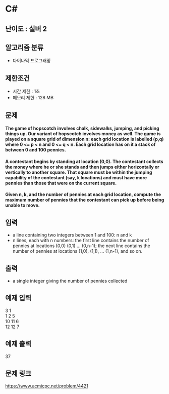 # C#

## 난이도 : 실버 2

## 알고리즘 분류
  - 다이나믹 프로그래밍

## 제한조건
  - 시간 제한 : 1초
  - 메모리 제한 : 128 MB

## 문제
#### The game of hopscotch involves chalk, sidewalks, jumping, and picking things up. Our variant of hopscotch involves money as well. The game is played on a square grid of dimension n: each grid location is labelled (p,q) where 0 <= p < n and 0 <= q < n. Each grid location has on it a stack of between 0 and 100 pennies.
#### A contestant begins by standing at location (0,0). The contestant collects the money where he or she stands and then jumps either horizontally or vertically to another square. That square must be within the jumping capability of the contestant (say, k locations) and must have more pennies than those that were on the current square.
#### Given n, k, and the number of pennies at each grid location, compute the maximum number of pennies that the contestant can pick up before being unable to move.

## 입력
  - a line containing two integers between 1 and 100: n and k
  - n lines, each with n numbers: the first line contains the number of pennies at locations (0,0) (0,1) ... (0,n-1); the next line contains the number of pennies at locations (1,0), (1,1), ... (1,n-1), and so on.

## 출력
  - a single integer giving the number of pennies collected

## 예제 입력
3 1<br/>
1 2 5<br/>
10 11 6<br/>
12 12 7<br/>

## 예제 출력
37<br/>

## 문제 링크
https://www.acmicpc.net/problem/4421